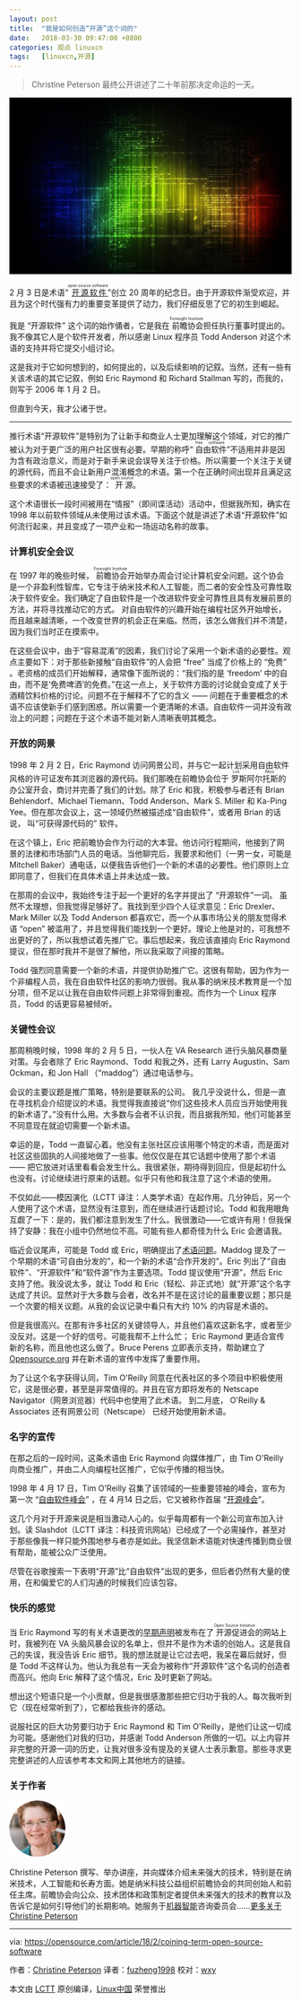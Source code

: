 ```yaml
---
layout: post
title:	"我是如何创造“开源”这个词的"
date:	2018-03-30 09:47:00 +0800 
categories:	观点 linuxcn 
tags:	[linuxcn,开源]
---
```




> 
> Christine Peterson 最终公开讲述了二十年前那决定命运的一天。
> 
> 
> 


![](/Asserts/Images/album/201803/30/094720lwblfsb60mbdm0bl.jpg)


2 月 3 日是术语“<ruby> <a href="https://opensource.com/resources/what-open-source">  开源软件 </a> <rt>  open source software </rt></ruby>”创立 20 周年的纪念日。由于开源软件渐受欢迎，并且为这个时代强有力的重要变革提供了动力，我们仔细反思了它的初生到崛起。


我是 “开源软件” 这个词的始作俑者，它是我在<ruby> 前瞻协会 <rt>  Foresight Institute </rt></ruby>担任执行董事时提出的。我不像其它人是个软件开发者，所以感谢 Linux 程序员 Todd Anderson 对这个术语的支持并将它提交小组讨论。


这是我对于它如何想到的，如何提出的，以及后续影响的记叙。当然，还有一些有关该术语的其它记叙，例如 Eric Raymond 和 Richard Stallman 写的，而我的，则写于 2006 年 1 月 2 日。


但直到今天，我才公诸于世。




---


推行术语“开源软件”是特别为了让新手和商业人士更加理解这个领域，对它的推广被认为对于更广泛的用户社区很有必要。早期的称呼“<ruby> 自由软件 <rt>  free software </rt></ruby>”不适用并非是因为含有政治意义，而是对于新手来说会误导关注于价格。所以需要一个关注于关键的源代码，而且不会让新用户混淆概念的术语。第一个在正确时间出现并且满足这些要求的术语被迅速接受了：<ruby> 开源 <rt>  open source </rt></ruby>。


这个术语很长一段时间被用在“情报”（即间谍活动）活动中，但据我所知，确实在 1998 年以前软件领域从未使用过该术语。下面这个就是讲述了术语“开源软件”如何流行起来，并且变成了一项产业和一场运动名称的故事。


### 计算机安全会议


在 1997 年的晚些时候，<ruby> 前瞻协会 <rt>  Foresight Institute </rt></ruby>开始举办周会讨论计算机安全问题。这个协会是一个非盈利性智库，它专注于纳米技术和人工智能，而二者的安全性及可靠性取决于软件安全。我们确定了自由软件是一个改进软件安全可靠性且具有发展前景的方法，并将寻找推动它的方式。 对自由软件的兴趣开始在编程社区外开始增长，而且越来越清晰，一个改变世界的机会正在来临。然而，该怎么做我们并不清楚，因为我们当时正在摸索中。


在这些会议中，由于“容易混淆”的因素，我们讨论了采用一个新术语的必要性。观点主要如下：对于那些新接触“自由软件”的人会把 “free” 当成了价格上的 “免费” 。老资格的成员们开始解释，通常像下面所说的：“我们指的是 ‘freedom’ 中的自由，而不是‘免费啤酒’的免费。”在这一点上，关于软件方面的讨论就会变成了关于酒精饮料价格的讨论。问题不在于解释不了它的含义 —— 问题在于重要概念的术语不应该使新手们感到困惑。所以需要一个更清晰的术语。自由软件一词并没有政治上的问题；问题在于这个术语不能对新人清晰表明其概念。


### 开放的网景


1998 年 2 月 2 日，Eric Raymond 访问网景公司，并与它一起计划采用自由软件风格的许可证发布其浏览器的源代码。我们那晚在前瞻协会位于<ruby> 罗斯阿尔托斯 <rt>  Los Altos </rt></ruby>的办公室开会，商讨并完善了我们的计划。除了 Eric 和我，积极参与者还有 Brian Behlendorf、Michael Tiemann、Todd Anderson、Mark S. Miller 和 Ka-Ping Yee。但在那次会议上，这一领域仍然被描述成“自由软件”，或者用 Brian 的话说， 叫“可获得源代码的” 软件。


在这个镇上，Eric 把前瞻协会作为行动的大本营。他访问行程期间，他接到了网景的法律和市场部门人员的电话。当他聊完后，我要求和他们（一男一女，可能是 Mitchell Baker）通电话，以便我告诉他们一个新的术语的必要性。他们原则上立即同意了，但我们在具体术语上并未达成一致。


在那周的会议中，我始终专注于起一个更好的名字并提出了 “开源软件”一词。 虽然不太理想，但我觉得足够好了。我找到至少四个人征求意见：Eric Drexler、Mark Miller 以及 Todd Anderson 都喜欢它，而一个从事市场公关的朋友觉得术语 “open” 被滥用了，并且觉得我们能找到一个更好。理论上他是对的，可我想不出更好的了，所以我想试着先推广它。事后想起来，我应该直接向 Eric Raymond 提议，但在那时我并不是很了解他，所以我采取了间接的策略。


Todd 强烈同意需要一个新的术语，并提供协助推广它。这很有帮助，因为作为一个非编程人员，我在自由软件社区的影响力很弱。我从事的纳米技术教育是一个加分项，但不足以让我在自由软件问题上非常得到重视。而作为一个 Linux 程序员，Todd 的话更容易被倾听。


### 关键性会议


那周稍晚时候，1998 年的 2 月 5 日，一伙人在 VA Research 进行头脑风暴商量对策。与会者除了 Eric Raymond、Todd 和我之外，还有 Larry Augustin、Sam Ockman，和 Jon Hall （“maddog”）通过电话参与。


会议的主要议题是推广策略，特别是要联系的公司。 我几乎没说什么，但是一直在寻找机会介绍提议的术语。我觉得我直接说“你们这些技术人员应当开始使用我的新术语了。”没有什么用。大多数与会者不认识我，而且据我所知，他们可能甚至不同意现在就迫切需要一个新术语。


幸运的是，Todd 一直留心着。他没有主张社区应该用哪个特定的术语，而是面对社区这些固执的人间接地做了一些事。他仅仅是在其它话题中使用了那个术语 —— 把它放进对话里看看会发生什么。我很紧张，期待得到回应，但是起初什么也没有。讨论继续进行原来的话题。似乎只有他和我注意了这个术语的使用。


不仅如此——模因演化（LCTT 译注：人类学术语）在起作用。几分钟后，另一个人使用了这个术语，显然没有注意到，而在继续进行话题讨论。Todd 和我用眼角互觑了一下：是的，我们都注意到发生了什么。我很激动——它或许有用！但我保持了安静：我在小组中仍然地位不高。可能有些人都奇怪为什么 Eric 会邀请我。


临近会议尾声，可能是 Todd 或 Eric，明确提出了[术语问题](https://wiki2.org/en/Alternative_terms_for_free_software)。Maddog 提及了一个早期的术语“可自由分发的”，和一个新的术语“合作开发的”。Eric 列出了“自由软件”、“开源软件”和“软件源”作为主要选项。Todd 提议使用“开源”，然后 Eric 支持了他。我没说太多，就让 Todd 和 Eric（轻松、非正式地）就“开源”这个名字达成了共识。显然对于大多数与会者，改名并不是在这讨论的最重要议题；那只是一个次要的相关议题。从我的会议记录中看只有大约 10% 的内容是术语的。


但是我很高兴。在那有许多社区的关键领导人，并且他们喜欢这新名字，或者至少没反对。这是一个好的信号。可能我帮不上什么忙； Eric Raymond 更适合宣传新的名称，而且他也这么做了。Bruce Perens 立即表示支持，帮助建立了 [Opensource.org](https://opensource.org/) 并在新术语的宣传中发挥了重要作用。


为了让这个名字获得认同，Tim O'Reilly 同意在代表社区的多个项目中积极使用它，这是很必要，甚至是非常值得的。并且在官方即将发布的 Netscape Navigator（网景浏览器）代码中也使用了此术语。 到二月底， O'Reilly & Associates 还有网景公司（Netscape） 已经开始使用新术语。


### 名字的宣传


在那之后的一段时间，这条术语由 Eric Raymond 向媒体推广，由 Tim O'Reilly 向商业推广，并由二人向编程社区推广，它似乎传播的相当快。


1998 年 4 月 17 日，Tim O'Reilly 召集了该领域的一些重要领袖的峰会，宣布为第一次 “[自由软件峰会](http://www.oreilly.com/pub/pr/636)” ，在 4 月14 日之后，它又被称作首届 “[开源峰会](http://www.oreilly.com/pub/pr/796)”。


这几个月对于开源来说是相当激动人心的。似乎每周都有一个新公司宣布加入计划。读 Slashdot（LCTT 译注：科技资讯网站）已经成了一个必需操作，甚至对于那些像我一样只能外围地参与者亦是如此。我坚信新术语能对快速传播到商业很有帮助，能被公众广泛使用。


尽管在谷歌搜索一下表明“开源”比“自由软件”出现的更多，但后者仍然有大量的使用，在和偏爱它的人们沟通的时候我们应该包容。


### 快乐的感觉


当 Eric Raymond 写的有关术语更改的[早期声明](https://ipfs.io/ipfs/QmXoypizjW3WknFiJnKLwHCnL72vedxjQkDDP1mXWo6uco/wiki/Alternative_terms_for_free_software.html)被发布在了<ruby> 开源促进会 <rt>  Open Source Initiative </rt></ruby>的网站上时，我被列在 VA 头脑风暴会议的名单上，但并不是作为术语的创始人。这是我自己的失误，我没告诉 Eric 细节。我的想法就是让它过去吧，我呆在幕后就好，但是 Todd 不这样认为。他认为我总有一天会为被称作“开源软件”这个名词的创造者而高兴。他向 Eric 解释了这个情况，Eric 及时更新了网站。


想出这个短语只是一个小贡献，但是我很感激那些把它归功于我的人。每次我听到它（现在经常听到了），它都给我些许的感动。


说服社区的巨大功劳要归功于 Eric Raymond 和 Tim O'Reilly，是他们让这一切成为可能。感谢他们对我的归功，并感谢 Todd Anderson 所做的一切。以上内容并非完整的开源一词的历史，让我对很多没有提及的关键人士表示歉意。那些寻求更完整讲述的人应该参考本文和网上其他地方的链接。


### 关于作者


![](/Asserts/Images/album/201803/30/094758g7iymvfrzfrzuz7i.jpg)


Christine Peterson 撰写、举办讲座，并向媒体介绍未来强大的技术，特别是在纳米技术，人工智能和长寿方面。她是纳米科技公益组织前瞻协会的共同创始人和前任主席。前瞻协会向公众、技术团体和政策制定者提供未来强大的技术的教育以及告诉它是如何引导他们的长期影响。她服务于[机器智能](http://intelligence.org/)咨询委员会……[更多关于 Christine Peterson](https://opensource.com/users/christine-peterson)




---


via: <https://opensource.com/article/18/2/coining-term-open-source-software>


作者：[Christine Peterson](https://opensource.com/users/christine-peterson) 译者：[fuzheng1998](https://github.com/fuzheng1998) 校对：[wxy](https://github.com/wxy)


本文由 [LCTT](https://github.com/LCTT/TranslateProject) 原创编译，[Linux中国](https://linux.cn/) 荣誉推出
